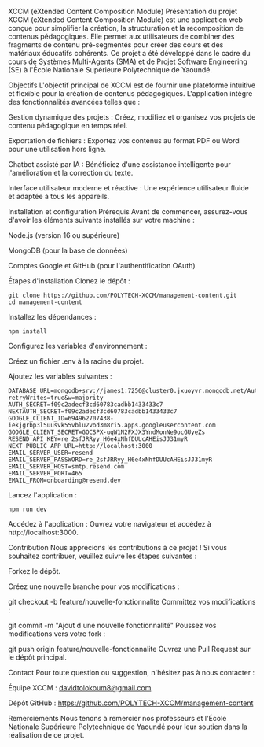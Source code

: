 XCCM (eXtended Content Composition Module)
Présentation du projet
XCCM (eXtended Content Composition Module) est une application web conçue pour simplifier la création, la structuration et la recomposition de contenus pédagogiques. Elle permet aux utilisateurs de combiner des fragments de contenu pré-segmentés pour créer des cours et des matériaux éducatifs cohérents. Ce projet a été développé dans le cadre du cours de Systèmes Multi-Agents (SMA) et de Projet Software Engineering (SE) à l'École Nationale Supérieure Polytechnique de Yaoundé.

Objectifs
L'objectif principal de XCCM est de fournir une plateforme intuitive et flexible pour la création de contenus pédagogiques. L'application intègre des fonctionnalités avancées telles que :

Gestion dynamique des projets : Créez, modifiez et organisez vos projets de contenu pédagogique en temps réel.

Exportation de fichiers : Exportez vos contenus au format PDF ou Word pour une utilisation hors ligne.

Chatbot assisté par IA : Bénéficiez d'une assistance intelligente pour l'amélioration et la correction du texte.

Interface utilisateur moderne et réactive : Une expérience utilisateur fluide et adaptée à tous les appareils.

Installation et configuration
Prérequis
Avant de commencer, assurez-vous d'avoir les éléments suivants installés sur votre machine :

Node.js (version 16 ou supérieure)

MongoDB (pour la base de données)

Comptes Google et GitHub (pour l'authentification OAuth)

Étapes d'installation
Clonez le dépôt :

    git clone https://github.com/POLYTECH-XCCM/management-content.git
    cd management-content
    
Installez les dépendances :

    npm install
    
Configurez les variables d'environnement :

Créez un fichier .env à la racine du projet.

Ajoutez les variables suivantes :


    DATABASE_URL=mongodb+srv://james1:7256@cluster0.jxuoyvr.mongodb.net/AuthNextX?retryWrites=true&w=majority
    AUTH_SECRET=f09c2adecf3cd60783cadbb1433433c7
    NEXTAUTH_SECRET=f09c2adecf3cd60783cadbb1433433c7
    GOOGLE_CLIENT_ID=694962707438-iekjgrbp3l5uusvk55vblu2vod3m8ri5.apps.googleusercontent.com
    GOOGLE_CLIENT_SECRET=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
    RESEND_API_KEY=re_2sfJRRyy_H6e4xNhfDUUcAHEisJJ31myR
    NEXT_PUBLIC_APP_URL=http://localhost:3000
    EMAIL_SERVER_USER=resend
    EMAIL_SERVER_PASSWORD=re_2sfJRRyy_H6e4xNhfDUUcAHEisJJ31myR
    EMAIL_SERVER_HOST=smtp.resend.com
    EMAIL_SERVER_PORT=465
    EMAIL_FROM=onboarding@resend.dev
    
Lancez l'application :

    npm run dev
    
Accédez à l'application :
Ouvrez votre navigateur et accédez à http://localhost:3000.

Contribution
Nous apprécions les contributions à ce projet ! Si vous souhaitez contribuer, veuillez suivre les étapes suivantes :

Forkez le dépôt.

Créez une nouvelle branche pour vos modifications :

git checkout -b feature/nouvelle-fonctionnalite
Committez vos modifications :

git commit -m "Ajout d'une nouvelle fonctionnalité"
Poussez vos modifications vers votre fork :

git push origin feature/nouvelle-fonctionnalite
Ouvrez une Pull Request sur le dépôt principal.

Contact
Pour toute question ou suggestion, n'hésitez pas à nous contacter :

Équipe XCCM : davidtolokoum8@gmail.com

Dépôt GitHub : https://github.com/POLYTECH-XCCM/management-content

Remerciements
Nous tenons à remercier nos professeurs et l'École Nationale Supérieure Polytechnique de Yaoundé pour leur soutien dans la réalisation de ce projet.
